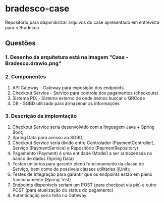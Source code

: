 # bradesco-case
Repositório para disponibilizar arquivos do case apresentado em entrevista para o Bradesco.

## Questões

### 1. Desenho da arquitetura está na imagem "Case - Bradesco.drawio.png"
### 2. Componentes
   1. API Gateway - Gateway para exposição dos endpoints.
   2. Checkout Service - Serviço para controle dos pagamentos (checkouts)
   3. Sistema PIX - Sistema externo de onde iremos buscar o QRCode
   4. DB - SGBD utilizado para armazenar as informações
### 3. Descrição da implemtação
   1. Checkout Service seria desenvolvido com a linguagem Java + Spring Boot;
   2. Spring Data para acesso ao SGBD;
   3. Checkout Service seria divido entre Controlador (PaymentController), Serviço (PaymentService) e Repositório (PaymentRepository)
   4. Pagamento (Payment) é uma entidade (Model) a ser armazenada no banco de dados (Spring Data)
   5. Testes unitários para garantir pleno funcionamento da classe de Serviço, bem como de possíveis classes utilitárias (jUnit); 
   6. Testes de Integração para garantir que os endpoints estão em pleno funcionamento (Spring Test)
   7. Endpoints disponiveis seriam um POST (para checkout via pix) e outro POST (para atualização do status do pagamento)
   8. Autenticação seria feita no Gateway.